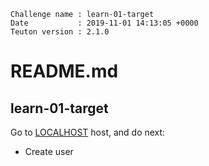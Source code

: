 ```
Challenge name : learn-01-target
Date           : 2019-11-01 14:13:05 +0000
Teuton version : 2.1.0
```
# README.md

## learn-01-target


Go to [LOCALHOST](#required-hosts) host, and do next:

* Create user <david>
